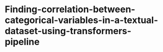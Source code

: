 # Finding-correlation-between-categorical-variables-in-a-textual-dataset-using-transformers-pipeline